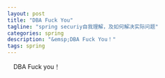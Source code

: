```yaml
---
layout: post
title: "DBA Fuck You"
tagline: "spring securiy自我理解，及如何解决实际问题"
categories: spring
description: "&emsp;DBA Fuck You！"
tags: spring 
---
```

&emsp;DBA Fuck you！  

